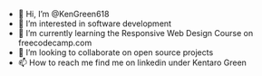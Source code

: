 - 👋 Hi, I’m @KenGreen618
- 👀 I’m interested in software development 
- 🌱 I’m currently learning the Responsive Web Design Course on freecodecamp.com
- 💞️ I’m looking to collaborate on open source projects
- 📫 How to reach me find me on linkedin under Kentaro Green
